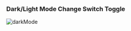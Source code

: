 ### Dark/Light Mode Change Switch Toggle

![darkMode](https://user-images.githubusercontent.com/18182951/184067497-f8af1d91-f893-4b0b-a78b-c95c6cc88e2a.gif)
